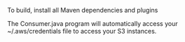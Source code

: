 To build, install all Maven dependencies and plugins

The Consumer.java program will automatically access your ~/.aws/credentials file to access your S3 instances.
